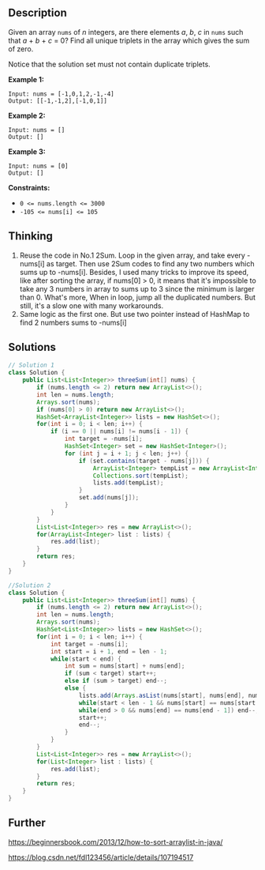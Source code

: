 ## Description

Given an array `nums` of *n* integers, are there elements *a*, *b*, *c* in `nums` such that *a* + *b* + *c* = 0? Find all unique triplets in the array which gives the sum of zero.

Notice that the solution set must not contain duplicate triplets.

 

**Example 1:**

```
Input: nums = [-1,0,1,2,-1,-4]
Output: [[-1,-1,2],[-1,0,1]]
```

**Example 2:**

```
Input: nums = []
Output: []
```

**Example 3:**

```
Input: nums = [0]
Output: []
```

 

**Constraints:**

- `0 <= nums.length <= 3000`
- `-105 <= nums[i] <= 105`

## Thinking

1. Reuse the code in No.1 2Sum. Loop in the given array, and take every -nums[i] as target. Then use 2Sum codes to find any two numbers which sums up to -nums[i]. Besides, I used many tricks to improve its speed, like after sorting the array, if nums[0] > 0, it means that it's impossible to take any 3 numbers in array to sums up to 3 since the minimum is larger than 0. What's more, When in loop, jump all the duplicated numbers. But still, it's a slow one with many workarounds.
2. Same logic as the first one. But use two pointer instead of HashMap to find 2 numbers sums to -nums[i]

## Solutions

~~~java
// Solution 1
class Solution {
    public List<List<Integer>> threeSum(int[] nums) {
        if (nums.length <= 2) return new ArrayList<>(); 
        int len = nums.length;
        Arrays.sort(nums);
        if (nums[0] > 0) return new ArrayList<>();
        HashSet<ArrayList<Integer>> lists = new HashSet<>();
        for(int i = 0; i < len; i++) {
            if (i == 0 || nums[i] != nums[i - 1]) {
                int target = -nums[i];
                HashSet<Integer> set = new HashSet<Integer>();
                for (int j = i + 1; j < len; j++) {
                    if (set.contains(target - nums[j])) {
                        ArrayList<Integer> tempList = new ArrayList<Integer>(Arrays.asList(nums[i], target - nums[j], nums[j])); 
                        Collections.sort(tempList);
                        lists.add(tempList); 
                    }
                    set.add(nums[j]);
                }
            }
        }
        List<List<Integer>> res = new ArrayList<>();
        for(ArrayList<Integer> list : lists) {
            res.add(list);
        }
        return res;
    }
}

//Solution 2
class Solution {
    public List<List<Integer>> threeSum(int[] nums) {
        if (nums.length <= 2) return new ArrayList<>(); 
        int len = nums.length;
        Arrays.sort(nums);
        HashSet<List<Integer>> lists = new HashSet<>();
        for(int i = 0; i < len; i++) {
            int target = -nums[i];
            int start = i + 1, end = len - 1;
            while(start < end) {
                int sum = nums[start] + nums[end]; 
                if (sum < target) start++;
                else if (sum > target) end--;
                else {
                    lists.add(Arrays.asList(nums[start], nums[end], nums[i]));
                    while(start < len - 1 && nums[start] == nums[start + 1]) start++;
                    while(end > 0 && nums[end] == nums[end - 1]) end--;
                    start++; 
                    end--;
                }
            }
        }
        List<List<Integer>> res = new ArrayList<>();
        for(List<Integer> list : lists) {
            res.add(list);
        }
        return res;
    }
}
~~~



## Further

https://beginnersbook.com/2013/12/how-to-sort-arraylist-in-java/

https://blog.csdn.net/fdl123456/article/details/107194517